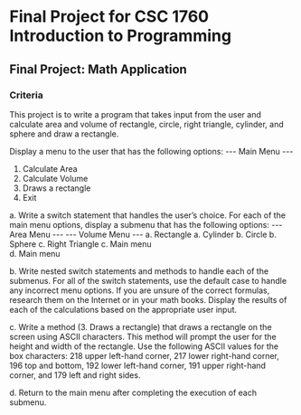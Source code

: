 # Final Project for CSC 1760 Introduction to Programming

## Final Project: Math Application

### Criteria

This project is to write a program that takes input from the user and calculate area and volume of rectangle, 
circle, right triangle, cylinder, and sphere and draw a rectangle.  
 
Display a menu to the user that has the following options:
--- Main Menu --- 
1. Calculate Area 
2. Calculate Volume 
3. Draws a rectangle   
4. Exit 
 
a. Write a switch statement that handles the user’s choice. For each of the main menu options, display a 
submenu that has the following options: 
--- Area Menu ---    			--- Volume Menu --- 
a. Rectangle     				a. Cylinder 
b. Circle     				b. Sphere 
c. Right Triangle     			c. Main menu                                               
d. Main menu 
 
b.  Write  nested  switch  statements  and  methods  to  handle  each  of  the  submenus.  For  all  of  the  switch 
statements,  use  the  default  case  to  handle  any  incorrect  menu  options.  If  you  are  unsure  of  the  correct 
formulas, research them on the Internet or in your math books. Display the results of each of the calculations 
based on the appropriate user input.  
 
c. Write a method (3. Draws a rectangle) that draws a rectangle on the screen using ASCII characters. This 
method will prompt the user for the height and width of the rectangle. Use the following ASCII values for 
the box characters: 218 upper left-hand corner, 217 lower right-hand corner, 196 top and bottom, 192 lower 
left-hand corner, 191 upper right-hand corner, and 179 left and right sides.  
 
d. Return to the main menu after completing the execution of each submenu.
